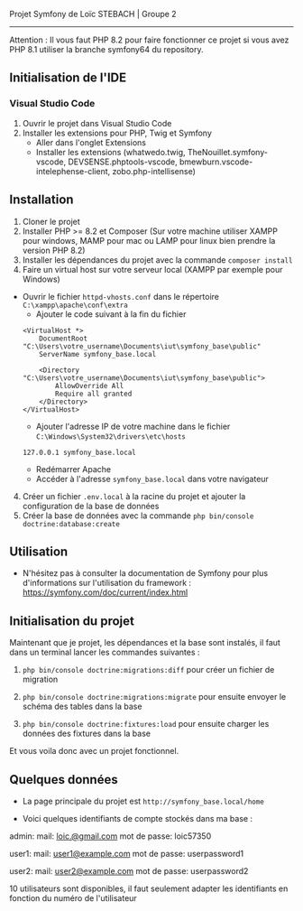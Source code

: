 Projet Symfony de Loïc STEBACH | Groupe 2

-----------------------------------------

Attention : Il vous faut PHP 8.2 pour faire fonctionner ce projet si vous avez PHP 8.1 utiliser la branche symfony64 du repository.

## Initialisation de l'IDE

### Visual Studio Code

1. Ouvrir le projet dans Visual Studio Code
2. Installer les extensions pour PHP, Twig et Symfony
    - Aller dans l'onglet Extensions
    - Installer les extensions (whatwedo.twig, TheNouillet.symfony-vscode, DEVSENSE.phptools-vscode, 
    bmewburn.vscode-intelephense-client, zobo.php-intellisense)

## Installation

1. Cloner le projet
2. Installer PHP >= 8.2 et Composer (Sur votre machine utiliser XAMPP pour windows, MAMP pour mac ou LAMP pour linux bien prendre la version PHP 8.2)
3. Installer les dépendances du projet avec la commande `composer install`
4. Faire un virtual host sur votre serveur local (XAMPP par exemple pour Windows) 
 - Ouvrir le fichier `httpd-vhosts.conf` dans le répertoire `C:\xampp\apache\conf\extra`
    - Ajouter le code suivant à la fin du fichier
    ```
    <VirtualHost *>
        DocumentRoot "C:\Users\votre_username\Documents\iut\symfony_base\public"
        ServerName symfony_base.local
        
        <Directory "C:\Users\votre_username\Documents\iut\symfony_base\public">
            AllowOverride All
            Require all granted
        </Directory>
    </VirtualHost>
    ```
    - Ajouter l'adresse IP de votre machine dans le fichier `C:\Windows\System32\drivers\etc\hosts`
    ```
    127.0.0.1 symfony_base.local
    ```
    - Redémarrer Apache
    - Accéder à l'adresse `symfony_base.local` dans votre navigateur

4. Créer un fichier `.env.local` à la racine du projet et ajouter la configuration de la base de données
5. Créer la base de données avec la commande `php bin/console doctrine:database:create`

## Utilisation

- N'hésitez pas à consulter la documentation de Symfony pour plus d'informations sur l'utilisation du framework : https://symfony.com/doc/current/index.html

## Initialisation du projet

Maintenant que je projet, les dépendances et la base sont instalés, il faut dans un terminal lancer les commandes suivantes :

1. `php bin/console doctrine:migrations:diff` pour créer un fichier de migration

2. `php bin/console doctrine:migrations:migrate` pour ensuite envoyer le schéma des tables dans la base

3. `php bin/console doctrine:fixtures:load` pour ensuite charger les données des fixtures dans la base

Et vous voila donc avec un projet fonctionnel.

## Quelques données

- La page principale du projet est `http://symfony_base.local/home`

- Voici quelques identifiants de compte stockés dans ma base :

admin: 
    mail: loic.@gmail.com
    mot de passe: loic57350

user1: 
    mail: user1@example.com
    mot de passe: userpassword1

user2: 
    mail: user2@example.com
    mot de passe: userpassword2

10 utilisateurs sont disponibles, il faut seulement adapter les identifiants en fonction du numéro de l'utilisateur



